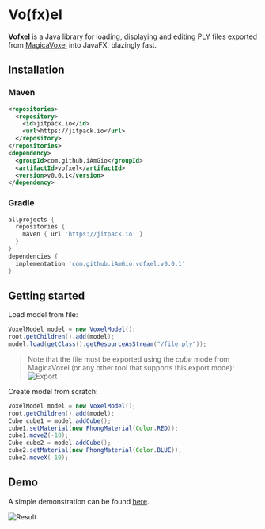 # Vo(fx)el
**Vofxel** is a Java library for loading, displaying and editing PLY files exported from [MagicaVoxel](https://ephtracy.github.io/) into JavaFX, blazingly fast.

## Installation

### Maven
```xml
<repositories>
  <repository>
    <id>jitpack.io</id>
    <url>https://jitpack.io</url>
  </repository>
</repositories>
<dependency>
  <groupId>com.github.iAmGio</groupId>
  <artifactId>vofxel</artifactId>
  <version>v0.0.1</version>
</dependency>
```

### Gradle
```gradle
allprojects {
  repositories {
    maven { url 'https://jitpack.io' }
  }
}
dependencies {
  implementation 'com.github.iAmGio:vofxel:v0.0.1'
}
```

## Getting started
Load model from file:
```java
VoxelModel model = new VoxelModel();
root.getChildren().add(model);
model.load(getClass().getResourceAsStream("/file.ply"));
```

> Note that the file must be exported using the _cube_ mode from MagicaVoxel (or any other tool that supports this export mode):   
![Export](https://i.imgur.com/6jpqJFO.png)
   
Create model from scratch:
```java
VoxelModel model = new VoxelModel();
root.getChildren().add(model);
Cube cube1 = model.addCube();
cube1.setMaterial(new PhongMaterial(Color.RED));
cube1.moveZ(-10);
Cube cube2 = model.addCube();
cube2.setMaterial(new PhongMaterial(Color.BLUE));
cube2.moveX(-10);
```

## Demo
A simple demonstration can be found [here](https://github.com/iAmGio/vofxel/blob/master/src/test/java/eu/iamgio/vofxel/AppTest.java).

![Result](https://i.imgur.com/EdvIPkF.png) 